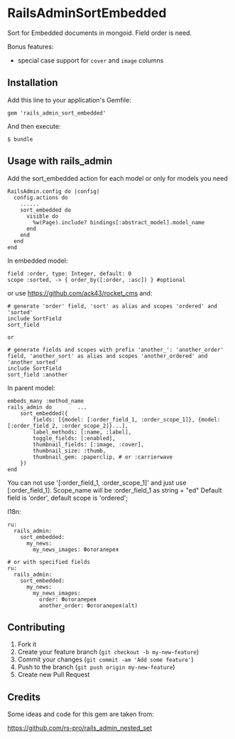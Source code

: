 # RailsAdminSortEmbedded

Sort for Embedded documents in mongoid. Field order is need.

Bonus features:

* special case support for `cover` and `image` columns

## Installation

Add this line to your application's Gemfile:

    gem 'rails_admin_sort_embedded'

And then execute:

    $ bundle

## Usage with rails_admin

Add the sort_embedded action for each model or only for models you need

    RailsAdmin.config do |config|
      config.actions do
        ......
        sort_embedded do
          visible do
            %w(Page).include? bindings[:abstract_model].model_name
          end
        end
      end
    end

In embedded model:


    field :order, type: Integer, default: 0
    scope :sorted, -> { order_by([:order, :asc]) } #optional

or use https://github.com/ack43/rocket_cms and:

    # generate 'order' field, 'sort' as alias and scopes 'ordered' and 'sorted'
    include SortField
    sort_field

    or

    # generate fields and scopes with prefix 'another_': 'another_order' field, 'another_sort' as alias and scopes 'another_ordered' and 'another_sorted'
    include SortField
    sort_field :another

In parent model:

    embeds_many :method_name
    rails_admin do        ...
        sort_embedded({
            fields: [{model: [:order_field_1, :order_scope_1]}, {model: [:order_field_2, :order_scope_2]}...],
            label_methods: [:name, :label],
            toggle_fields: [:enabled],
            thumbnail_fields: [:image, :cover],
            thumbnail_size: :thumb,
            thumbnail_gem: :paperclip, # or :carrierwave
        })
    end


You can not use '[:order_field_1, :order_scope_1]' and just use [:order_field_1]. Scope_name will be :order_field_1 as string + "ed"
Default field is 'order', default scope is 'ordered';

I18n:

    ru:
      rails_admin:
        sort_embedded:
          my_news:
            my_news_images: Фотогалерея

    # or with specified fields
    ru:
      rails_admin:
        sort_embedded:
          my_news:
            my_news_images:
              order: Фотогалерея
              another_order: Фотогалерея(alt)

## Contributing

1. Fork it
2. Create your feature branch (`git checkout -b my-new-feature`)
3. Commit your changes (`git commit -am 'Add some feature'`)
4. Push to the branch (`git push origin my-new-feature`)
5. Create new Pull Request

## Credits

Some ideas and code for this gem are taken from:

https://github.com/rs-pro/rails_admin_nested_set
